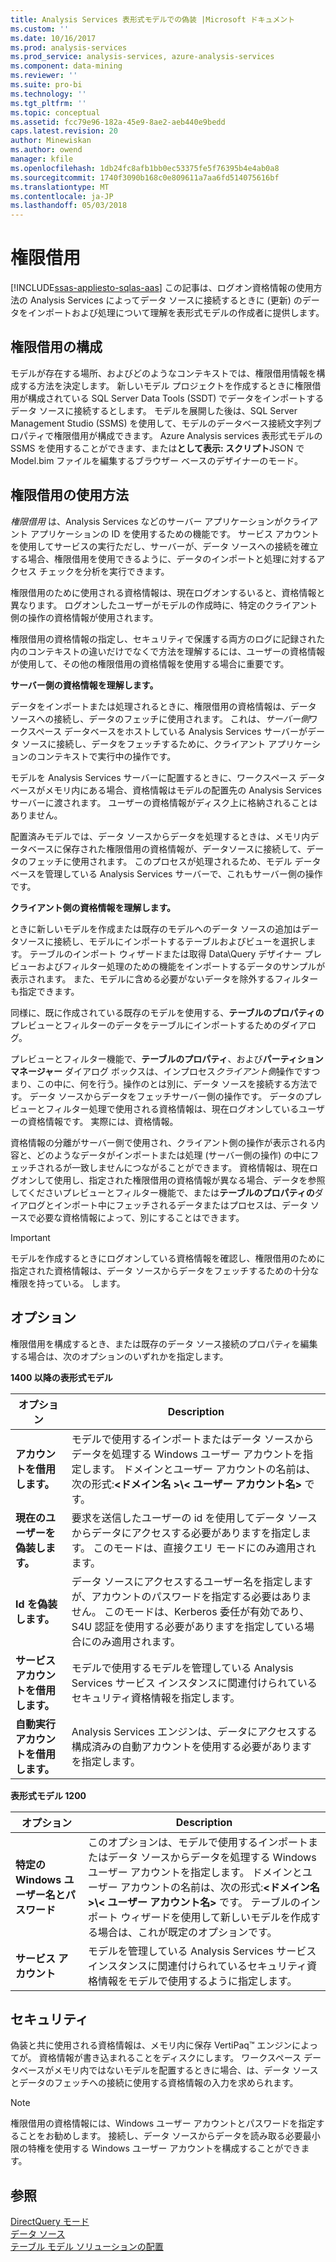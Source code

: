 ```yaml
---
title: Analysis Services 表形式モデルでの偽装 |Microsoft ドキュメント
ms.custom: ''
ms.date: 10/16/2017
ms.prod: analysis-services
ms.prod_service: analysis-services, azure-analysis-services
ms.component: data-mining
ms.reviewer: ''
ms.suite: pro-bi
ms.technology: ''
ms.tgt_pltfrm: ''
ms.topic: conceptual
ms.assetid: fcc79e96-182a-45e9-8ae2-aeb440e9bedd
caps.latest.revision: 20
author: Minewiskan
ms.author: owend
manager: kfile
ms.openlocfilehash: 1db24fc8afb1bb0ec53375fe5f76395b4e4ab0a8
ms.sourcegitcommit: 1740f3090b168c0e809611a7aa6fd514075616bf
ms.translationtype: MT
ms.contentlocale: ja-JP
ms.lasthandoff: 05/03/2018
---
```

# <a name="impersonation"></a>権限借用 
[!INCLUDE[ssas-appliesto-sqlas-aas](../../includes/ssas-appliesto-sqlas-aas.md)]
  この記事は、ログオン資格情報の使用方法の Analysis Services によってデータ ソースに接続するときに (更新) のデータをインポートおよび処理について理解を表形式モデルの作成者に提供します。  

##  <a name="bkmk_conf_imp_info"></a> 権限借用の構成  
 モデルが存在する場所、およびどのようなコンテキストでは、権限借用情報を構成する方法を決定します。 新しいモデル プロジェクトを作成するときに権限借用が構成されている SQL Server Data Tools (SSDT) でデータをインポートするデータ ソースに接続するとします。 モデルを展開した後は、SQL Server Management Studio (SSMS) を使用して、モデルのデータベース接続文字列プロパティで権限借用が構成できます。 Azure Analysis services 表形式モデルの SSMS を使用することができます、または**として表示: スクリプト**JSON で Model.bim ファイルを編集するブラウザー ベースのデザイナーのモード。
  
##  <a name="bkmk_how_imper"></a> 権限借用の使用方法  
 *権限借用* は、Analysis Services などのサーバー アプリケーションがクライアント アプリケーションの ID を使用するための機能です。 サービス アカウントを使用してサービスの実行ただし、サーバーが、データ ソースへの接続を確立する場合、権限借用を使用できるように、データのインポートと処理に対するアクセス チェックを分析を実行できます。  
  
 権限借用のために使用される資格情報は、現在ログオンするいると、資格情報と異なります。 ログオンしたユーザーがモデルの作成時に、特定のクライアント側の操作の資格情報が使用されます。  
  
 権限借用の資格情報の指定し、セキュリティで保護する両方のログに記録された内のコンテキストの違いだけでなくで方法を理解するには、ユーザーの資格情報が使用して、その他の権限借用の資格情報を使用する場合に重要です。  
  
 **サーバー側の資格情報を理解します。**  
 
データをインポートまたは処理されるときに、権限借用の資格情報は、データ ソースへの接続し、データのフェッチに使用されます。 これは、*サーバー側*ワークスペース データベースをホストしている Analysis Services サーバーがデータ ソースに接続し、データをフェッチするために、クライアント アプリケーションのコンテキストで実行中の操作です。  
  
 モデルを Analysis Services サーバーに配置するときに、ワークスペース データベースがメモリ内にある場合、資格情報はモデルの配置先の Analysis Services サーバーに渡されます。 ユーザーの資格情報がディスク上に格納されることはありません。  
  
 配置済みモデルでは、データ ソースからデータを処理するときは、メモリ内データベースに保存された権限借用の資格情報が、データソースに接続して、データのフェッチに使用されます。 このプロセスが処理されるため、モデル データベースを管理している Analysis Services サーバーで、これもサーバー側の操作です。  
  
 **クライアント側の資格情報を理解します。**  
  
 ときに新しいモデルを作成または既存のモデルへのデータ ソースの追加はデータソースに接続し、モデルにインポートするテーブルおよびビューを選択します。 テーブルのインポート ウィザードまたは取得 Data\Query デザイナー プレビューおよびフィルター処理のための機能をインポートするデータのサンプルが表示されます。 また、モデルに含める必要がないデータを除外するフィルターも指定できます。  
  
 同様に、既に作成されている既存のモデルを使用する、**テーブルのプロパティの**プレビューとフィルターのデータをテーブルにインポートするためのダイアログ。  
  
 プレビューとフィルター機能で、**テーブルのプロパティ**、および**パーティション マネージャー**  ダイアログ ボックスは、インプロセス*クライアント側*操作ですつまり、この中に、何を行う。操作のとは別に、データ ソースを接続する方法です。 データ ソースからデータをフェッチサーバー側の操作です。 データのプレビューとフィルター処理で使用される資格情報は、現在ログオンしているユーザーの資格情報です。 実際には、資格情報。 
  
 資格情報の分離がサーバー側で使用され、クライアント側の操作が表示される内容と、どのようなデータがインポートまたは処理 (サーバー側の操作) の中にフェッチされるが一致しませんにつながることができます。 資格情報は、現在ログオンして使用し、指定された権限借用の資格情報が異なる場合、データを参照してくださいプレビューとフィルター機能で、または**テーブルのプロパティの**ダイアログとインポート中にフェッチされるデータまたはプロセスは、データ ソースで必要な資格情報によって、別にすることはできます。  
  
> [!IMPORTANT]  
>  モデルを作成するときにログオンしている資格情報を確認し、権限借用のために指定された資格情報は、データ ソースからデータをフェッチするための十分な権限を持っている。 します。  
  
##  <a name="bkmk_imp_info_options"></a> オプション  
 権限借用を構成するとき、または既存のデータ ソース接続のプロパティを編集する場合は、次のオプションのいずれかを指定します。  
  
**1400 以降の表形式モデル**
 
|オプション|Description|  
|------------|-----------------|  
|**アカウントを借用します。**|モデルで使用するインポートまたはデータ ソースからデータを処理する Windows ユーザー アカウントを指定します。 ドメインとユーザー アカウントの名前は、次の形式:**\<ドメイン名 >\\< ユーザー アカウント名\>** です。|  
|**現在のユーザーを偽装します。**|要求を送信したユーザーの id を使用してデータ ソースからデータにアクセスする必要がありますを指定します。 このモードは、直接クエリ モードにのみ適用されます。|  
|**Id を偽装します。**|データ ソースにアクセスするユーザー名を指定しますが、アカウントのパスワードを指定する必要はありません。 このモードは、Kerberos 委任が有効であり、S4U 認証を使用する必要がありますを指定している場合にのみ適用されます。|  
|**サービス アカウントを借用します。**|モデルで使用するモデルを管理している Analysis Services サービス インスタンスに関連付けられているセキュリティ資格情報を指定します。|  
|**自動実行アカウントを借用します。**|Analysis Services エンジンは、データにアクセスする構成済みの自動アカウントを使用する必要がありますを指定します。|  


**表形式モデル 1200**
 
|オプション|Description|  
|------------|-----------------|  
|**特定の Windows ユーザー名とパスワード**|このオプションは、モデルで使用するインポートまたはデータ ソースからデータを処理する Windows ユーザー アカウントを指定します。 ドメインとユーザー アカウントの名前は、次の形式:**\<ドメイン名 >\\< ユーザー アカウント名\>** です。 テーブルのインポート ウィザードを使用して新しいモデルを作成する場合は、これが既定のオプションです。|  
|**サービス アカウント**|モデルを管理している Analysis Services サービス インスタンスに関連付けられているセキュリティ資格情報をモデルで使用するように指定します。|  
  
##  <a name="bkmk_impers_sec"></a> セキュリティ  
 偽装と共に使用される資格情報は、メモリ内に保存 VertiPaq™ エンジンによってが。 資格情報が書き込まれることをディスクにします。 ワークスペース データベースがメモリ内ではないモデルを配置するときに場合、は、データ ソースとデータのフェッチへの接続に使用する資格情報の入力を求められます。  
  
> [!NOTE]  
>  権限借用の資格情報には、Windows ユーザー アカウントとパスワードを指定することをお勧めします。 接続し、データ ソースからデータを読み取る必要最小限の特権を使用する Windows ユーザー アカウントを構成することができます。  
  

  
## <a name="see-also"></a>参照  
 [DirectQuery モード](../../analysis-services/tabular-models/directquery-mode-ssas-tabular.md)   
 [データ ソース](../../analysis-services/tabular-models/data-sources-ssas-tabular.md)   
 [テーブル モデル ソリューションの配置](../../analysis-services/tabular-models/tabular-model-solution-deployment-ssas-tabular.md)  
  
  

